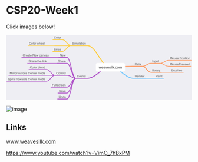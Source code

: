 # CSP20-Week1

Click images below!


![image](http://github.com/chengjun334/CP2-Week1/raw/master/weavesilk.com.png)

![image](http://github.com/chengjun334/CSP-Week1/raw/master/fuse-amygdala.png)



## Links
www.weavesilk.com

https://www.youtube.com/watch?v=VimO_7hBxPM
